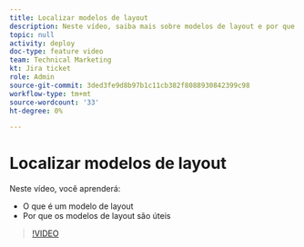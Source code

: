 ```yaml
---
title: Localizar modelos de layout
description: Neste vídeo, saiba mais sobre modelos de layout e por que eles são úteis.
topic: null
activity: deploy
doc-type: feature video
team: Technical Marketing
kt: Jira ticket
role: Admin
source-git-commit: 3ded3fe9d8b97b1c11cb382f8088930842399c98
workflow-type: tm+mt
source-wordcount: '33'
ht-degree: 0%

---
```


# Localizar modelos de layout

Neste vídeo, você aprenderá:

* O que é um modelo de layout
* Por que os modelos de layout são úteis

>[!VIDEO](https://video.tv.adobe.com/v/335072/?quality=12)
